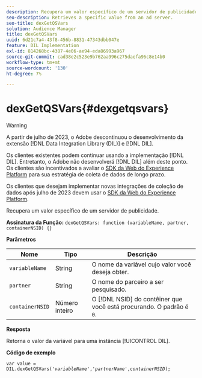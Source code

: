 ```yaml
---
description: Recupera um valor específico de um servidor de publicidade.
seo-description: Retrieves a specific value from an ad server.
seo-title: dexGetQSVars
solution: Audience Manager
title: dexGetQSVars
uuid: 6d21c7a4-43f8-456b-8831-47343dbb047e
feature: DIL Implementation
exl-id: 814268bc-4387-4e06-ae94-eda86993a967
source-git-commit: cad38e2c523e9b762aa996c275daefa96c8e14b0
workflow-type: tm+mt
source-wordcount: '130'
ht-degree: 7%

---
```


# dexGetQSVars{#dexgetqsvars}

>[!WARNING]
>
>A partir de julho de 2023, o Adobe descontinuou o desenvolvimento da extensão [!DNL Data Integration Library (DIL)] e [!DNL DIL].
>
>Os clientes existentes podem continuar usando a implementação [!DNL DIL]. Entretanto, o Adobe não desenvolverá [!DNL DIL] além deste ponto. Os clientes são incentivados a avaliar o [SDK da Web do Experience Platform](https://experienceleague.adobe.com/docs/experience-platform/edge/home.html?lang=en) para sua estratégia de coleta de dados de longo prazo.
>
>Os clientes que desejam implementar novas integrações de coleção de dados após julho de 2023 devem usar o [SDK da Web do Experience Platform](https://experienceleague.adobe.com/docs/experience-platform/edge/home.html?lang=en).

Recupera um valor específico de um servidor de publicidade.

**Assinatura da Função:** `dexGetQSVars: function (variableName, partner, containerNSID) {}`

<!-- 

r_dil_get_dexqsvars.xml

 -->

**Parâmetros**

| Nome | Tipo | Descrição |
|---|---|---|
| `variableName` | String   | O nome da variável cujo valor você deseja obter. |
| `partner` | String   | O nome do parceiro a ser pesquisado. |
| `containerNSID` | Número inteiro | O [!DNL NSID] do contêiner que você está procurando. O padrão é `0`. |

**Resposta**

Retorna o valor da variável para uma instância [!UICONTROL DIL].

**Código de exemplo**

<pre class="java"><code>var value = DIL.dexGetQSVars('<i>variableName</i>','<i>partnerName</i>',<i>containerNSID</i>);</code></pre>
